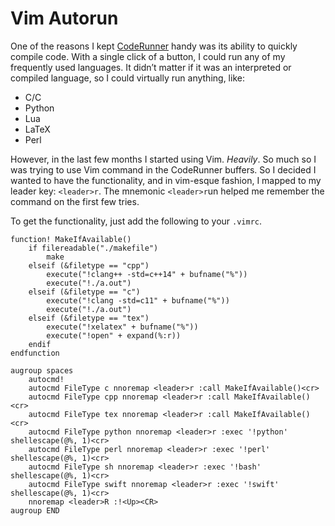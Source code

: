 # Vim Autorun
One of the reasons I kept [CodeRunner](https://coderunnerapp.com) handy was its ability to quickly compile code. With a single click of a button, I could run any of my frequently used languages. It didn’t matter if it was an interpreted or compiled language, so I could virtually run anything, like:  

- C/C
- Python
- Lua
- LaTeX
- Perl

However, in the last few months I started using Vim. *Heavily*. So much so I was trying to use Vim command in the CodeRunner buffers. So I decided I wanted to have the functionality, and in vim-esque fashion, I mapped to my leader key: `<leader>r`. The mnemonic `<leader>r`un helped me remember the command on the first few tries.

To get the functionality, just add the following to your `.vimrc`.

```vim
function! MakeIfAvailable()
    if filereadable("./makefile")
        make
    elseif (&filetype == "cpp")
        execute("!clang++ -std=c++14" + bufname("%"))
        execute("!./a.out")
    elseif (&filetype == "c")
        execute("!clang -std=c11" + bufname("%"))
        execute("!./a.out")
    elseif (&filetype == "tex")
        execute("!xelatex" + bufname("%"))
        execute("!open" + expand(%:r))
    endif
endfunction

augroup spaces
    autocmd!
    autocmd FileType c nnoremap <leader>r :call MakeIfAvailable()<cr>
    autocmd FileType cpp nnoremap <leader>r :call MakeIfAvailable()<cr>
    autocmd FileType tex nnoremap <leader>r :call MakeIfAvailable()<cr>
    autocmd FileType python nnoremap <leader>r :exec '!python' shellescape(@%, 1)<cr>
    autocmd FileType perl nnoremap <leader>r :exec '!perl' shellescape(@%, 1)<cr>
    autocmd FileType sh nnoremap <leader>r :exec '!bash' shellescape(@%, 1)<cr>
    autocmd FileType swift nnoremap <leader>r :exec '!swift' shellescape(@%, 1)<cr>
    nnoremap <leader>R :!<Up><CR>
augroup END
```